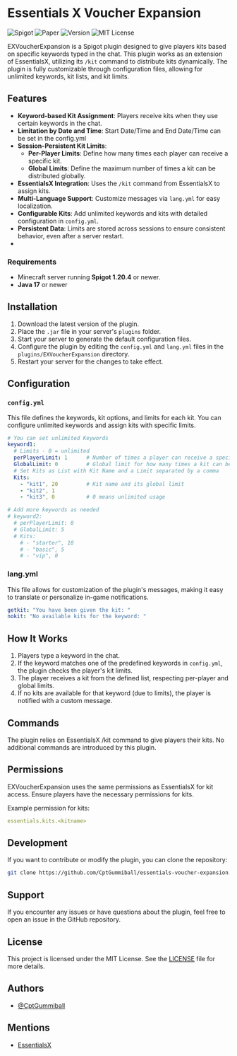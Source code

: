 # Essentials X Voucher Expansion
![Spigot](https://img.shields.io/badge/Spigot-1.20--1.21.1-yellow.svg)
![Paper](https://img.shields.io/badge/PaperMC-1.20--1.21.1-blue.svg)
![Version](https://img.shields.io/badge/Version-1.0-lightgray.svg)
![MIT License](https://img.shields.io/badge/License-MIT-green.svg)

EXVoucherExpansion is a Spigot plugin designed to give players kits based on specific keywords typed in the chat. This plugin works as an extension of EssentialsX, utilizing its `/kit` command to distribute kits dynamically. The plugin is fully customizable through configuration files, allowing for unlimited keywords, kit lists, and kit limits.

## Features

- **Keyword-based Kit Assignment**: Players receive kits when they use certain keywords in the chat.
- **Limitation by Date and Time**: Start Date/Time and End Date/Time can be set in the config.yml
- **Session-Persistent Kit Limits**:
  - **Per-Player Limits**: Define how many times each player can receive a specific kit.
  - **Global Limits**: Define the maximum number of times a kit can be distributed globally.
- **EssentialsX Integration**: Uses the `/kit` command from EssentialsX to assign kits.
- **Multi-Language Support**: Customize messages via `lang.yml` for easy localization.
- **Configurable Kits**: Add unlimited keywords and kits with detailed configuration in `config.yml`.
- **Persistent Data**: Limits are stored across sessions to ensure consistent behavior, even after a server restart.
- 
### Requirements
- Minecraft server running **Spigot 1.20.4** or newer.
- **Java 17** or newer
  
## Installation

1. Download the latest version of the plugin.
2. Place the `.jar` file in your server's `plugins` folder.
3. Start your server to generate the default configuration files.
4. Configure the plugin by editing the `config.yml` and `lang.yml` files in the `plugins/EXVoucherExpansion` directory.
5. Restart your server for the changes to take effect.

## Configuration

### `config.yml`

This file defines the keywords, kit options, and limits for each kit. You can configure unlimited keywords and assign kits with specific limits.

```yaml
# You can set unlimited Keywords
keyword1:
  # Limits - 0 = unlimited
  perPlayerLimit: 1      # Number of times a player can receive a specific kit
  GlobalLimit: 0         # Global limit for how many times a kit can be distributed
  # Set Kits as List with Kit Name and a Limit separated by a comma
  Kits:
    - "kit1", 20         # Kit name and its global limit
    - "kit2", 1
    - "kit3", 0          # 0 means unlimited usage

# Add more keywords as needed
# keyword2:
  # perPlayerLimit: 0
  # GlobalLimit: 5
  # Kits:
    # - "starter", 10
    # - "basic", 5
    # - "vip", 0
````
### lang.yml
This file allows for customization of the plugin's messages, making it easy to translate or personalize in-game notifications.

```yaml
getkit: "You have been given the kit: "
nokit: "No available kits for the keyword: "
````
## How It Works
1. Players type a keyword in the chat.
2. If the keyword matches one of the predefined keywords in `config.yml`, the plugin checks the player's kit limits.
3. The player receives a kit from the defined list, respecting per-player and global limits.
4. If no kits are available for that keyword (due to limits), the player is notified with a custom message.

## Commands
The plugin relies on EssentialsX /kit command to give players their kits. No additional commands are introduced by this plugin.

## Permissions
EXVoucherExpansion uses the same permissions as EssentialsX for kit access. Ensure players have the necessary permissions for kits.

Example permission for kits:

```yaml
essentials.kits.<kitname>
````

## Development
If you want to contribute or modify the plugin, you can clone the repository:
```bash
git clone https://github.com/CptGummiball/essentials-voucher-expansion.git
```

## Support
If you encounter any issues or have questions about the plugin, feel free to open an issue in the GitHub repository.

## License
This project is licensed under the MIT License. See the [LICENSE](LICENSE) file for more details.

## Authors
- [@CptGummiball](https://github.com/CptGummiball/)

## Mentions
- [EssentialsX](https://github.com/EssentialsX/)
